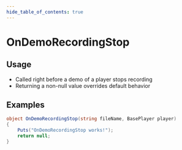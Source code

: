 ```yaml
---
hide_table_of_contents: true
---
```


# OnDemoRecordingStop

## Usage

* Called right before a demo of a player stops recording
* Returning a non-null value overrides default behavior

## Examples

```csharp title=""
object OnDemoRecordingStop(string fileName, BasePlayer player)
{
    Puts("OnDemoRecordingStop works!");
    return null;
}
```
